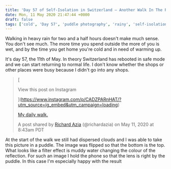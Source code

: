 ```yaml
---
title: 'Day 57 of Self-Isolation in Switzerland – Another Walk In The Rain.'
date: Mon, 11 May 2020 21:47:44 +0000
draft: false
tags: ['cold', 'Day 57', 'puddle photography', 'rainy', 'self-isolation', 'Swiss walks', 'switzerland', 'walk in the rain', 'weather', 'wet']
---
```


Walking in heavy rain for two and a half hours doesn't make much sense. You don't see much. The more time you spend outside the more of you is wet, and by the time you get home you're cold and in need of warming up.

It's day 57, the 11th of May. In theory Switzerland has rebooted in safe mode and we can start returning to normal life. I don't know whether the shops or other places were busy because I didn't go into any shops.

> [
> 
> View this post on Instagram
> 
> ](https://www.instagram.com/p/CADZPARnHAT/?utm_source=ig_embed&utm_campaign=loading)
> 
> [My daily walk.](https://www.instagram.com/p/CADZPARnHAT/?utm_source=ig_embed&utm_campaign=loading)
> 
> A post shared by [Richard Azia](https://www.instagram.com/richardazia/?utm_source=ig_embed&utm_campaign=loading) (@richardazia) on May 11, 2020 at 8:43am PDT

At the start of the walk we still had dispersed clouds and I was able to take this picture in a puddle. The image was flipped so that the bottom is the top. What looks like a filter effect is muddy water changing the colour of the reflection. For such an image I hold the phone so that the lens is right by the puddle. In this case I'm especially happy with the result